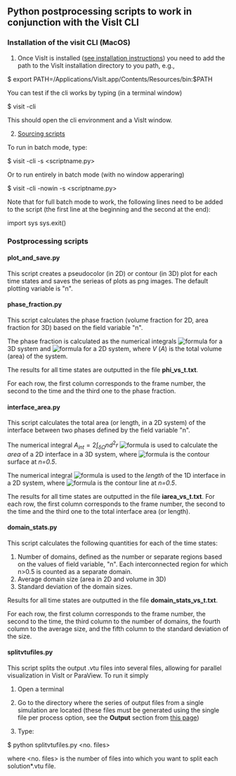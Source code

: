 ## Python postprocessing scripts to work in conjunction with the VisIt CLI

### Installation of the visit CLI (MacOS)

1) Once VisIt is installed ([see installation instructions](https://visit-sphinx-github-user-manual.readthedocs.io/en/develop/gui_manual/Intro/Installing_VisIt.html)) you need to add the path to the VisIt installation directory to you path, e.g.,

\$ export PATH=/Applications/VisIt.app/Contents/Resources/bin:$PATH

You can test if the cli works by typing (in a terminal window)

\$ visit -cli

This should open the cli environment and a VisIt window. 

2) [Sourcing scripts](https://www.visitusers.org/index.php?title=Using_CLI#Starting_the_CLI)

To run in batch mode, type:

\$ visit -cli -s <scriptname.py>

Or to run entirely in batch mode (with no window apperaring)

\$ visit -cli -nowin -s <scriptname.py>

Note that for full batch mode to work, the following lines need to be added to the script (the first line at the beginning and the second at the end):

import sys
sys.exit()

### Postprocessing scripts

#### plot_and_save.py

This script creates a pseudocolor (in 2D) or contour (in 3D) plot for each time states and saves the serieas of plots as png images. The default plotting variable is "n".

#### phase_fraction.py

This script calculates the phase fraction (volume fraction for 2D, area fraction for 3D) based on the field variable "n". 

The phase fraction is calculated as the numerical integrals ![formula](https://render.githubusercontent.com/render/math?math=\phi=\frac{1}{V}\int_Vnd^3r) for 
a 3D system and ![formula](https://render.githubusercontent.com/render/math?math=\phi=\frac{1}{A}\int_An\,d^2r) for a 2D system, where *V* (*A*) is the total volume (area) of the system.

The results for all time states are outputted in the file **phi_vs_t.txt**.

For each row, the first column corresponds to the frame number, the second to the time and the third one to the phase fraction.

#### interface_area.py

This script calculates the total area (or length, in a 2D system) of the interface between two phases defined by the field variable "n".   

The numerical integral $A_{int}=2\int_{\delta\Omega}nd^2r$ ![formula](https://render.githubusercontent.com/render/math?math=A_{int}=2\int_{\delta\Omega}nd^2r) is used to calculate the *area* of a 2D interface 
in a 3D system, where ![formula](https://render.githubusercontent.com/render/math?math=\delta\Omega) is the contour surface at *n=0.5*.

The numerical integral ![formula](https://render.githubusercontent.com/render/math?math=L_{int}=2\int_{\delta%20l}ndr) is used to the *length* of the 1D 
interface in a 2D system, where ![formula](https://render.githubusercontent.com/render/math?math=\delta%20l) is the contour line at *n=0.5*.

The results for all time states are outputted in the file **iarea_vs_t.txt**. 
For each row, the first column corresponds to the frame number, the second to the time and the third one to the total interface area (or length).

#### domain_stats.py

This script calculates the following quantities for each of the time states: 
1) Number of domains, defined as the number or separate regions based on the values of field variable, "n". Each interconnected region for which n>0.5 is counted as a separate domain. 
2) Average domain size (area in 2D and volume in 3D)
3)  Standard deviation of the domain sizes. 

Results for all time states are outputted in the file **domain_stats_vs_t.txt**.

For each row, the first column corresponds to the frame number, the second to the time,  the third column to the number of domains, the fourth column to the average size, and the fifth column to the standard deviation of the size.

#### splitvtufiles.py

This script splits the output .vtu files into several files, allowing for parallel visualization in VisIt or ParaView. To run it simply 
1. Open a terminal

2. Go to the directory where the series of output files from a single simulation are located (these files must be generated using the single file per process option, see the **Output** section from [this page](https://prisms-center.github.io/phaseField/doxygen_files/input_file.html))

3. Type:

  \$ python splitvtufiles.py <no. files>

  where <no. files> is the number of files into which you want to split each solution\*.vtu file.
